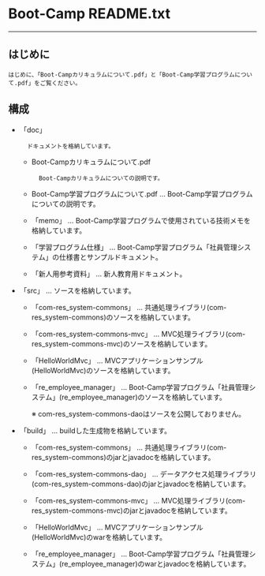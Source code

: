 
# Boot-Camp README.txt

-------------------------------------------------------------------------------

## はじめに
  
    はじめに、「Boot-Campカリキュラムについて.pdf」と「Boot-Camp学習プログラムについて.pdf」をご覧ください。



## 構成

* 「doc」
    
        ドキュメントを格納しています。

    
    - Boot-Campカリキュラムについて.pdf 
        
            Boot-Campカリキュラムについての説明です。


    - Boot-Camp学習プログラムについて.pdf … Boot-Camp学習プログラムについての説明です。

    - 「memo」                            … Boot-Camp学習プログラムで使用されている技術メモを格納しています。

    - 「学習プログラム仕様」              … Boot-Camp学習プログラム「社員管理システム」の仕様書とサンプルドキュメント。

    - 「新人用参考資料」                  … 新人教育用ドキュメント。



* 「src」       …  ソースを格納しています。

    - 「com-res_system-commons」          … 共通処理ライブラリ(com-res_system-commons)のソースを格納しています。

    - 「com-res_system-commons-mvc」      … MVC処理ライブラリ(com-res_system-commons-mvc)のソースを格納しています。

    - 「HelloWorldMvc」                   … MVCアプリケーションサンプル(HelloWorldMvc)のソースを格納しています。

    - 「re_employee_manager」             … Boot-Camp学習プログラム「社員管理システム」(re_employee_manager)のソースを格納しています。

      ※ com-res_system-commons-daoはソースを公開しておりません。



* 「build」     …  buildした生成物を格納しています。

    - 「com-res_system-commons」          … 共通処理ライブラリ(com-res_system-commons)のjarとjavadocを格納しています。

    - 「com-res_system-commons-dao」      … データアクセス処理ライブラリ(com-res_system-commons-dao)のjarとjavadocを格納しています。

    - 「com-res_system-commons-mvc」      … MVC処理ライブラリ(com-res_system-commons-mvc)のjarとjavadocを格納しています。

    - 「HelloWorldMvc」                   … MVCアプリケーションサンプル(HelloWorldMvc)のwarを格納しています。

    - 「re_employee_manager」             … Boot-Camp学習プログラム「社員管理システム」(re_employee_manager)のwarとjavadocを格納しています。



